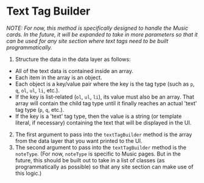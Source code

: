 # Text Tag Builder

*NOTE: For now, this method is specifically designed to handle the Music cards. In the future, it will be expanded to take in more parameters so that it can be used for any site section where text tags need to be built programmatically.*

1. Structure the data in the data layer as follows:
  - All of the text data is contained inside an array.
  - Each item in the array is an object.
  - Each object is a key/value pair where the key is the tag type (such as `p`, `q`, `ol`, `ul`, `li`, etc.).
  - If the key is list-related (`ol`, `ul`, `li`), its value must also be an array. That array will contain the child tag type until it finally reaches an actual 'text' tag type (`p`, `q`, etc.).
  - If the key is a 'text' tag type, then the value is a string (or template literal, if necessary) containing the text that will be displayed in the UI.
2. The first argument to pass into the `textTagBuilder` method is the array from the data layer that you want printed to the UI.
3. The second argument to pass into the `textTagBuilder` method is the `noteType`. (For now, `noteType` is specific to Music pages. But in the future, this should be built out to take in a list of classes (as programmatically as possible) so that any site section can make use of this logic.)
  